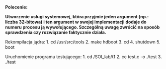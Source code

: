**Polecenie:**

**Utworzenie usługi systemowej, która przyjmie jeden argument (np.: liczba 32-bitowa) i ten argument w swojej implementacji dodaje do numeru procesu ją wywołującego. Szczególną uwagę zwrócić na sposób sprawdzenia czy rozwiązanie faktycznie działa.**

   Rekompilacja jądra:
      1. cd /usr/src/tools
      2. make hdboot
      3. cd
      4. shutdown
      5. boot
  
   Uruchomienie programu testującego:
      1. cd /SOI_lab/t1
      2. cc test.c -o ./test
      3. ./test
